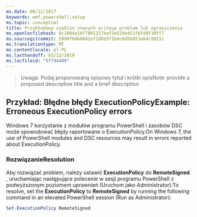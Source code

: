 ```yaml
---
ms.date: 06/12/2017
keywords: wmf,powershell,setup
ms.topic: conceptual
title: Przykładowy szablon znanych writeup problem lub ograniczenie
ms.openlocfilehash: 8c1004e16f78913174af2e519e451f6fd9f30ff7
ms.sourcegitcommit: 5990f04b8042ef2d8e571bec6d5b051e64c9921c
ms.translationtype: MT
ms.contentlocale: pl-PL
ms.lasthandoff: 03/12/2019
ms.locfileid: "57794499"
---
```

 ><span data-ttu-id="078f5-103">Uwaga: Podaj proponowaną opisowy tytuł i krótki opis</span><span class="sxs-lookup"><span data-stu-id="078f5-103">Note: provide a proposed descriptive title and a brief description</span></span>

## <a name="example-erroneous-executionpolicy-errors"></a><span data-ttu-id="078f5-104">Przykład: Błędne błędy ExecutionPolicy</span><span class="sxs-lookup"><span data-stu-id="078f5-104">Example: Erroneous ExecutionPolicy errors</span></span>
<span data-ttu-id="078f5-105">Windows 7 korzystanie z modułów programu PowerShell i zasobów DSC może spowodować błędy raportowane o ExecutionPolicy.</span><span class="sxs-lookup"><span data-stu-id="078f5-105">On Windows 7, the use of PowerShell modules and DSC resources may result in errors reported about ExecutionPolicy.</span></span>

### <a name="resolution"></a><span data-ttu-id="078f5-106">Rozwiązanie</span><span class="sxs-lookup"><span data-stu-id="078f5-106">Resolution</span></span>

<span data-ttu-id="078f5-107">Aby rozwiązać problem, należy ustawić **ExecutionPolicy** do **RemoteSigned** , uruchamiając następujące polecenie w sesji programu PowerShell z podwyższonym poziomem uprawnień (Uruchom jako Administrator):</span><span class="sxs-lookup"><span data-stu-id="078f5-107">To resolve, set the **ExecutionPolicy** to **RemoteSigned** by running the following command in an elevated PowerShell session (Run as Administrator):</span></span>

```powershell
Set-ExecutionPolicy RemoteSigned
```

